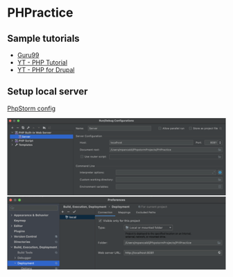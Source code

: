 # PHPractice

## Sample tutorials
- [Guru99](https://www.guru99.com/xampp-netbeans.html#3)
- [YT - PHP Tutorial](https://www.youtube.com/watch?v=OK_JCtrrv-c)
- [YT - PHP for Drupal](https://www.youtube.com/playlist?list=PLZaG0MNecryP8fy48_Rr09uh3cJ7T65ur)

## Setup local server
[PhpStorm config](https://www.jetbrains.com/help/phpstorm/creating-local-server-configuration.html#server-url)

<img src="pics/php-local-server_2.png" alt="drawing" width="800"/>
<img src="pics/php-local-server_1.png" alt="drawing" width="800"/>